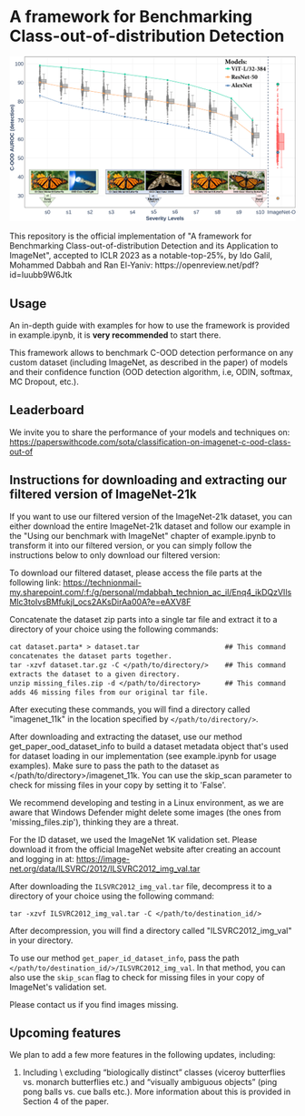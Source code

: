 # A framework for Benchmarking Class-out-of-distribution Detection
<p align="center">
  <img src="https://github.com/mdabbah/COOD_benchmarking/blob/main/degredation_graph_paper.png">
</p>
This repository is the official implementation of "A framework for Benchmarking Class-out-of-distribution Detection and its Application to ImageNet", accepted to ICLR 2023 as a notable-top-25%, by Ido Galil, Mohammed Dabbah and Ran El-Yaniv:
https://openreview.net/pdf?id=Iuubb9W6Jtk


## Usage
An in-depth guide with examples for how to use the framework is provided in example.ipynb, it is **very recommended** to start there.

This framework allows to benchmark C-OOD detection performance on any custom dataset (including ImageNet, as described in the paper) of models and their confidence function (OOD detection algorithm, i.e, ODIN, softmax, MC Dropout, etc.).

## Leaderboard
We invite you to share the performance of your models and techniques on:
https://paperswithcode.com/sota/classification-on-imagenet-c-ood-class-out-of

## Instructions for downloading and extracting our filtered version of ImageNet-21k
If you want to use our filtered version of the ImageNet-21k dataset, you can either download the entire ImageNet-21k dataset and follow our example in the "Using our benchmark with ImageNet" chapter of example.ipynb to transform it into our filtered version, or you can simply follow the instructions below to only download our filtered version:

To download our filtered dataset, please access the file parts at the following link:
https://technionmail-my.sharepoint.com/:f:/g/personal/mdabbah_technion_ac_il/Enq4_ikDQzVIlsMlc3toIvsBMfukjl_ocs2AKsDirAa00A?e=eAXV8F

Concatenate the dataset zip parts into a single tar file and extract it to a directory of your choice using the following commands:

```
cat dataset.parta* > dataset.tar                     ## This command concatenates the dataset parts together.
tar -xzvf dataset.tar.gz -C </path/to/directory/>    ## This command extracts the dataset to a given directory.
unzip missing_files.zip -d </path/to/directory>      ## This command adds 46 missing files from our original tar file.
```

After executing these commands, you will find a directory called "imagenet_11k" in the location specified by `</path/to/directory/>`.

After downloading and extracting the dataset, use our method get_paper_ood_dataset_info to build a dataset metadata object that's used for dataset loading in our implementation (see example.ipynb for usage examples). 
Make sure to pass the path to the dataset as </path/to/directory>/imagenet_11k. 
You can use the skip_scan parameter to check for missing files in your copy by setting it to 'False'.

We recommend developing and testing in a Linux environment, as we are aware that Windows Defender might delete some images (the ones from 'missing_files.zip'), thinking they are a threat.

For the ID dataset, we used the ImageNet 1K validation set. Please download it from the official ImageNet website after creating an account and logging in at:
https://image-net.org/data/ILSVRC/2012/ILSVRC2012_img_val.tar

After downloading the `ILSVRC2012_img_val.tar` file, decompress it to a directory of your choice using the following command:

```
tar -xzvf ILSVRC2012_img_val.tar -C </path/to/destination_id/> 
```

After decompression, you will find a directory called "ILSVRC2012_img_val" in your directory.

To use our method `get_paper_id_dataset_info`, pass the path `</path/to/destination_id/>/ILSVRC2012_img_val`. In that method, you can also use the `skip_scan` flag to check for missing files in your copy of ImageNet's validation set.

Please contact us if you find images missing.


## Upcoming features
We plan to add a few more features in the following updates, including:

1. Including \ excluding “biologically distinct” classes (viceroy butterflies vs. monarch butterflies etc.) and “visually ambiguous objects” (ping pong balls vs. cue balls etc.). More information about this is provided in Section 4 of the paper.
